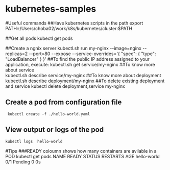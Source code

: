 # kubernetes-samples
#Useful commands
##Have kubernetes scripts in the path
	export PATH=/Users/choba02/work/k8s/kubernetes/cluster:$PATH
 
##Get all pods
	kubectl get pods
 
##Create a ngnix server
	kubectl.sh run my-nginx --image=nginx --replicas=2 --port=80 --expose --service-overrides='{ "spec": { "type": "LoadBalancer" } }'
##To find the public IP address assigned to your application, execute:
  kubectl.sh get service/my-nginx
##To know more about service  
	kubectl.sh describe service/my-nginx 
##To know more about deployment
	kubectl.sh describe deployment/my-nginx 
##To delete existing deployment and service
	kubectl delete deployment,service my-nginx
## Create a pod from configuration file
	 kubectl create -f ./hello-world.yaml  
## View output or logs of the pod
	kubectl logs  hello-world  





#Tips
###READY coloumn shows how many containers are avilable in a POD
	kubectl get pods 
	NAME          READY     STATUS    RESTARTS   AGE
	hello-world   0/1       Pending   0          0s